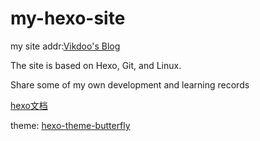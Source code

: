 # my-hexo-site



my site addr:[Vikdoo's Blog](https://www.vikdoo.com)

The site is based on Hexo, Git, and Linux.

Share some of my own development and learning records

[hexo文档](https://hexo.io/zh-cn/docs/)

theme: [hexo-theme-butterfly](https://demo.jerryc.me/)